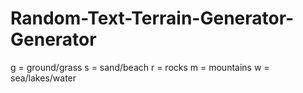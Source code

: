 # Random-Text-Terrain-Generator-Generator
g = ground/grass
s = sand/beach
r = rocks
m = mountains
w = sea/lakes/water
